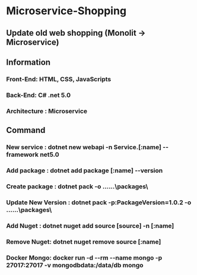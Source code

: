# Microservice-Shopping
## Update old web shopping (Monolit -> Microservice)

## Information
### Front-End: HTML, CSS, JavaScripts
### Back-End: C# .net 5.0
### Architecture : Microservice

## Command
### New service : dotnet new webapi -n Service.[:name] --framework net5.0

### Add package : dotnet add package [:name] --version

### Create package : dotnet pack -o ..\..\..\packages\
### Update New Version : dotnet pack -p:PackageVersion=1.0.2 -o ..\..\..\packages\
### Add Nuget : dotnet nuget add source [source] -n [:name]
### Remove Nuget: dotnet nuget remove source [:name]
### Docker Mongo: docker run -d --rm --name mongo -p 27017:27017 -v mongodbdata:/data/db mongo
